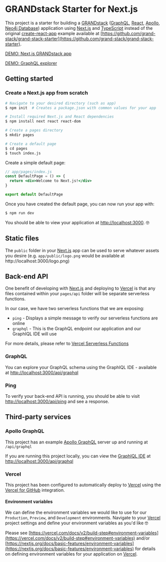 # GRANDstack Starter for Next.js

This project is a starter for building a [GRANDstack](https://grandstack.io) ([GraphQL](https://graphql.org), [React](https://reactjs.org), [Apollo](https://www.apollographql.com), [Neo4j Database](https://neo4j.com)) application using [Next.js](https://nextjs.org) and [TypeScript](https://www.typescriptlang.org) instead of the original [create-react-app](https://reactjs.org/docs/create-a-new-react-app.html) example available at [https://github.com/grand-stack/grand-stack-starter](https://github.com/grand-stack/grand-stack-starter).

[DEMO: Next.js GRANDstack app](https://nextjs-grandstack-starter-typescript.vercel.app)

[DEMO: GraphQL explorer](https://nextjs-grandstack-starter-typescript.vercel.app/api/graphql)

## Getting started

### Create a Next.js app from scratch

```sh
# Navigate to your desired directory (such as app)
$ npm init  # Creates a package.json with common values for your app

# Install required Next.js and React dependencies
$ npm install next react react-dom

# Create a pages directory
$ mkdir pages

# Create a default page
$ cd pages
$ touch index.js
```

Create a simple default page:

```jsx
// app/pages/index.js
const DefaultPage = () => {
  return <div>Welcome to Next.js!</div>
}

export default DefaultPage
```

Once you have created the default page, you can now run your app with:

```sh
$ npm run dev
```

You should be able to view your application at [http://localhost:3000](http://localhost:3000). 🤓

## Static files

The `public` folder in your [Next.js](https://nextjs.org) app can be used to serve whatever assets you desire (e.g. `app/public/logo.png` would be available at http://localhost:3000/logo.png)

## Back-end API

One benefit of developing with [Next.js](https://nextjs.org) and deploying to [Vercel](https://vercel.com/) is that any files contained within your `pages/api` folder will be separate serverless functions.

In our case, we have two serverless functions that we are exposing:

- `ping` - Displays a simple message to verify our serverless functions are online
- `graphql` - This is the GraphQL endpoint our application and our GraphIQL IDE will use

For more details, please refer to [Vercel Serverless Functions](https://vercel.com/docs/serverless-functions/introduction)

### GraphQL

You can explore your GraphQL schema using the GraphIQL IDE - available at [http://localhost:3000/api/graphql](http://localhost:3000/api/graphql)

### Ping

To verify your back-end API is running, you should be able to visit [http://localhost:3000/api/ping](http://localhost:3000/api/ping) and see a response.

## Third-party services

### Apollo GraphQL

This project has an example [Apollo GraphQL](https://www.apollographql.com) server up and running at `/api/graphql`

If you are running this project locally, you can view the [GraphIQL IDE](http://localhost:3000/api/graphql) at [http://localhost:3000/api/graphql](http://localhost:3000/api/graphql)

### Vercel

This project has been configured to automatically deploy to [Vercel](https://vercel.com/) using the [Vercel for GitHub](https://vercel.com/github) integration.

#### Environment variables

We can define the environment variables we would like to use for our `Production`, `Preview`, and `Development` environments. Navigate to your [Vercel](https://vercel.com/) project settings and define your environment variables as you'd like 🤓

Please see [https://vercel.com/docs/v2/build-step#environment-variables](https://vercel.com/docs/v2/build-step#environment-variables) and/or [https://nextjs.org/docs/basic-features/environment-variables](https://nextjs.org/docs/basic-features/environment-variables) for details on defining environment variables for your application on [Vercel](https://vercel.com/).
